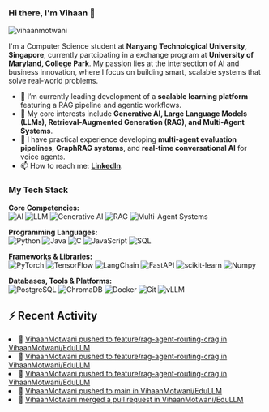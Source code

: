 ### Hi there, I'm Vihaan 👋

<p align="left"> <img src="https://komarev.com/ghpvc/?username=VihaanMotwani&label=Profile%20views&color=0e75b6&style=flat" alt="vihaanmotwani" /> </p>

I'm a Computer Science student at **Nanyang Technological University, Singapore**, currently partcipating in a exchange program at **University of Maryland, College Park**.
My passion lies at the intersection of AI and business innovation, where I focus on building smart, scalable systems that solve real-world problems.

- 🔭 I’m currently leading development of a **scalable learning platform** featuring a RAG pipeline and agentic workflows.
- 🌱 My core interests include **Generative AI, Large Language Models (LLMs), Retrieval-Augmented Generation (RAG), and Multi-Agent Systems**.
- 💼 I have practical experience developing **multi-agent evaluation pipelines**, **GraphRAG systems**, and **real-time conversational AI** for voice agents.
- 📫 How to reach me: [**LinkedIn**](https://www.linkedin.com/in/vihaanmotwani).

### My Tech Stack

<p align="left">
  <strong>Core Competencies:</strong><br>
  <img src="https://img.shields.io/badge/Artificial%20Intelligence-4497E0?style=for-the-badge&logo=openai&logoColor=white" alt="AI"/>
  <img src="https://img.shields.io/badge/Large%20Language%20Models-A855F7?style=for-the-badge" alt="LLM"/>
  <img src="https://img.shields.io/badge/Generative%20AI-6E9ECF?style=for-the-badge" alt="Generative AI"/>
  <img src="https://img.shields.io/badge/RAG-F472B6?style=for-the-badge" alt="RAG"/>
  <img src="https://img.shields.io/badge/Multi--Agent%20Systems-F59E0B?style=for-the-badge" alt="Multi-Agent Systems"/>
</p>

<p align="left">
  <strong>Programming Languages:</strong><br>
  <img src="https://img.shields.io/badge/Python-3776AB?style=for-the-badge&logo=python&logoColor=white" alt="Python"/>
  <img src="https://img.shields.io/badge/Java-ED8B00?style=for-the-badge&logo=openjdk&logoColor=white" alt="Java"/>
  <img src="https://img.shields.io/badge/C-A8B9CC?style=for-the-badge&logo=c&logoColor=black" alt="C"/>
  <img src="https://img.shields.io/badge/JavaScript-F7DF1E?style=for-the-badge&logo=javascript&logoColor=black" alt="JavaScript"/>
  <img src="https://img.shields.io/badge/SQL-025E8C?style=for-the-badge&logo=microsoft-sql-server&logoColor=white" alt="SQL"/>
</p>

<p align="left">
  <strong>Frameworks & Libraries:</strong><br>
  <img src="https://img.shields.io/badge/PyTorch-%23EE4C2C.svg?style=for-the-badge&logo=PyTorch&logoColor=white" alt="PyTorch"/>
  <img src="https://img.shields.io/badge/TensorFlow-%23FF6F00.svg?style=for-the-badge&logo=TensorFlow&logoColor=white" alt="TensorFlow"/>
  <img src="https://img.shields.io/badge/LangChain-14924B?style=for-the-badge&logo=langchain&logoColor=white" alt="LangChain"/>
  <img src="https://img.shields.io/badge/FastAPI-009688?style=for-the-badge&logo=fastapi&logoColor=white" alt="FastAPI"/>
  <img src="https://img.shields.io/badge/scikit--learn-%23F7931E.svg?style=for-the-badge&logo=scikit-learn&logoColor=white" alt="scikit-learn"/>
  <img src="https://img.shields.io/badge/Numpy-%23013243.svg?style=for-the-badge&logo=numpy&logoColor=white" alt="Numpy"/>
</p>

<p align="left">
  <strong>Databases, Tools & Platforms:</strong><br>
  <img src="https://img.shields.io/badge/PostgreSQL-4169E1?style=for-the-badge&logo=postgresql&logoColor=white" alt="PostgreSQL"/>
  <img src="https://img.shields.io/badge/ChromaDB-5A43E4?style=for-the-badge" alt="ChromaDB"/>
  <img src="https://img.shields.io/badge/Docker-2496ED?style=for-the-badge&logo=docker&logoColor=white" alt="Docker"/>
  <img src="https://img.shields.io/badge/Git-F05032?style=for-the-badge&logo=git&logoColor=white" alt="Git"/>
  <img src="https://img.shields.io/badge/vLLM-F5A623?style=for-the-badge" alt="vLLM"/>
</p>

## ⚡ Recent Activity
<!-- ACTIVITY_SECTION:START --><li>📌 <a href="https://github.com/VihaanMotwani/EduLLM/compare/b3a132bfd2...f33377af7b">VihaanMotwani pushed to feature/rag-agent-routing-crag in VihaanMotwani/EduLLM</a></li><li>📌 <a href="https://github.com/VihaanMotwani/EduLLM/compare/04de478036...b3a132bfd2">VihaanMotwani pushed to feature/rag-agent-routing-crag in VihaanMotwani/EduLLM</a></li><li>📌 <a href="https://github.com/VihaanMotwani/EduLLM/compare/1482cc3dae...04de478036">VihaanMotwani pushed to feature/rag-agent-routing-crag in VihaanMotwani/EduLLM</a></li><li>📌 <a href="https://github.com/VihaanMotwani/EduLLM/compare/f482e9cc72...be68603fc3">VihaanMotwani pushed to main in VihaanMotwani/EduLLM</a></li><li>📌 <a href="https://github.com/VihaanMotwani/EduLLM/pull/3">VihaanMotwani merged a pull request in VihaanMotwani/EduLLM</a></li><!-- ACTIVITY_SECTION:END -->
